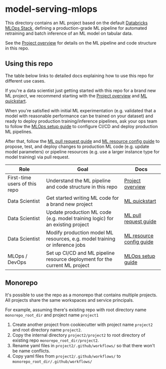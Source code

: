 # model-serving-mlops

This directory contains an ML project based on the default
[Databricks MLOps Stack](https://github.com/databricks/mlops-stack),
defining a production-grade ML pipeline for automated retraining and batch inference of an ML model on tabular data.

See the [Project overview](docs/project-overview.md) for details on the ML pipeline and code structure
in this repo.

## Using this repo

The table below links to detailed docs explaining how to use this repo for different use cases.

If you're a data scientist just getting started with this repo for a brand new ML project, we recommend starting with
the [Project overview](docs/project-overview.md) and
[ML quickstart](docs/ml-developer-guide.md).

When you're satisfied with initial ML experimentation (e.g. validated that a model with reasonable performance can be
trained on your dataset) and ready to deploy production training/inference
pipelines, ask your ops team to follow the [MLOps setup guide](docs/mlops-setup.md) to configure CI/CD and deploy
production ML pipelines.

After that, follow the [ML pull request guide](docs/ml-pull-request.md)
and [ML resource config guide](model-serving-mlops/terraform/README.md) to propose, test, and deploy changes to production ML code (e.g. update model parameters)
or pipeline resources (e.g. use a larger instance type for model training) via pull request.

| Role                          | Goal                                                                          | Docs                                                                                                                                                                |
|-------------------------------|-------------------------------------------------------------------------------|---------------------------------------------------------------------------------------------------------------------------------------------------------------------|
| First-time users of this repo | Understand the ML pipeline and code structure in this repo                    | [Project overview](docs/project-overview.md)                                                                                                                        |
| Data Scientist                | Get started writing ML code for a brand new project                           | [ML quickstart](docs/ml-developer-guide.md) |
| Data Scientist                | Update production ML code (e.g. model training logic) for an existing project | [ML pull request guide](docs/ml-pull-request.md)                                                                                                                    |
| Data Scientist                | Modify production model ML resources, e.g. model training or inference jobs   | [ML resource config guide](model-serving-mlops/terraform/README.md)                                                                                       |
| MLOps / DevOps                | Set up CI/CD and ML pipeline resource deployment for the current ML project   | [MLOps setup guide](docs/mlops-setup.md)                                                                                                                            |

## Monorepo

It's possible to use the repo as a monorepo that contains multiple projects. All projects share the same workspaces and service principals.

For example, assuming there's existing repo with root directory name `monorepo_root_dir` and project name `project1`
1. Create another project from cookiecutter with project name `project2` and root directory name `project2`.
2. Copy the internal directory `project2/project2` to root directory of existing repo `monorepo_root_dir/project2`.
3. Rename yaml files in  `project2/.github/workflows/` so that there won't be name conflicts.
4. Copy yaml files from `project2/.github/workflows/` to `monorepo_root_dir/.github/workflows/`

